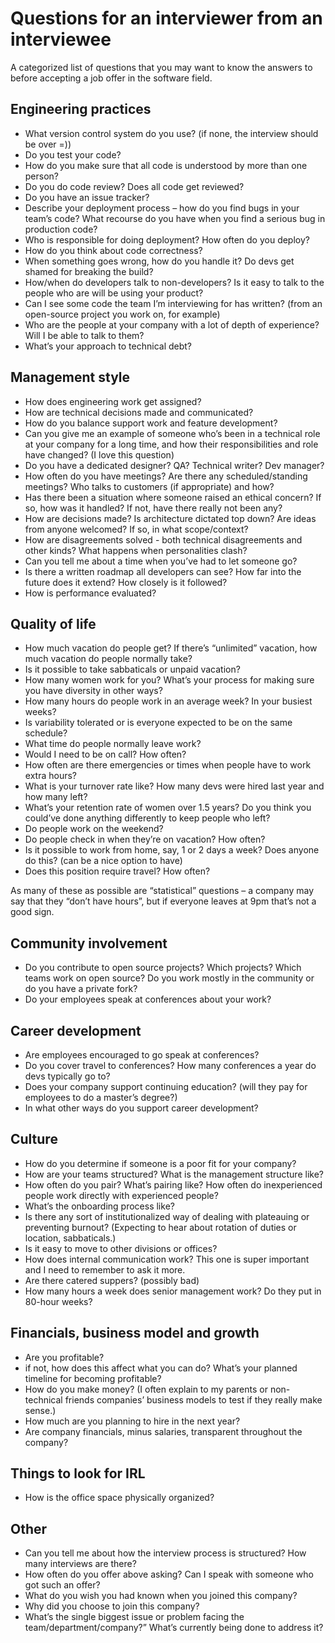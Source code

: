 # Questions for an interviewer from an interviewee
A categorized list of questions that you may want to know the answers to before accepting a job offer in the software field.

## Engineering practices
* What version control system do you use? (if none, the interview should be over =))
* Do you test your code?
* How do you make sure that all code is understood by more than one person?
* Do you do code review? Does all code get reviewed?
* Do you have an issue tracker?
* Describe your deployment process – how do you find bugs in your team’s code? What recourse do you have when you find a serious bug in production code?
* Who is responsible for doing deployment? How often do you deploy?
* How do you think about code correctness?
* When something goes wrong, how do you handle it? Do devs get shamed for breaking the build?
* How/when do developers talk to non-developers? Is it easy to talk to the people who are will be using your product?
* Can I see some code the team I’m interviewing for has written? (from an open-source project you work on, for example)
* Who are the people at your company with a lot of depth of experience? Will I be able to talk to them?
* What’s your approach to technical debt?

## Management style
* How does engineering work get assigned?
* How are technical decisions made and communicated?
* How do you balance support work and feature development?
* Can you give me an example of someone who’s been in a technical role at your company for a long time, and how their responsibilities and role have changed? (I love this question)
* Do you have a dedicated designer? QA? Technical writer? Dev manager?
* How often do you have meetings? Are there any scheduled/standing meetings? Who talks to customers (if appropriate) and how?
* Has there been a situation where someone raised an ethical concern? If so, how was it handled? If not, have there really not been any?
* How are decisions made? Is architecture dictated top down? Are ideas from anyone welcomed? If so, in what scope/context?
* How are disagreements solved - both technical disagreements and other kinds? What happens when personalities clash?
* Can you tell me about a time when you’ve had to let someone go?
* Is there a written roadmap all developers can see? How far into the future does it extend? How closely is it followed?
* How is performance evaluated?

## Quality of life
* How much vacation do people get? If there’s “unlimited” vacation, how much vacation do people normally take?
* Is it possible to take sabbaticals or unpaid vacation?
* How many women work for you? What’s your process for making sure you have diversity in other ways?
* How many hours do people work in an average week? In your busiest weeks?
* Is variability tolerated or is everyone expected to be on the same schedule?
* What time do people normally leave work?
* Would I need to be on call? How often?
* How often are there emergencies or times when people have to work extra hours?
* What is your turnover rate like? How many devs were hired last year and how many left?
* What’s your retention rate of women over 1.5 years? Do you think you could’ve done anything differently to keep people who left?
* Do people work on the weekend?
* Do people check in when they’re on vacation? How often?
* Is it possible to work from home, say, 1 or 2 days a week? Does anyone do this? (can be a nice option to have)
* Does this position require travel? How often?

As many of these as possible are “statistical” questions – a company may say that they “don’t have hours”, but if everyone leaves at 9pm that’s not a good sign.

## Community involvement
* Do you contribute to open source projects? Which projects? Which teams work on open source? Do you work mostly in the community or do you have a private fork?
* Do your employees speak at conferences about your work?

## Career development
* Are employees encouraged to go speak at conferences?
* Do you cover travel to conferences? How many conferences a year do devs typically go to?
* Does your company support continuing education? (will they pay for employees to do a master’s degree?)
* In what other ways do you support career development?

## Culture
* How do you determine if someone is a poor fit for your company?
* How are your teams structured? What is the management structure like?
* How often do you pair? What’s pairing like? How often do inexperienced people work directly with experienced people?
* What’s the onboarding process like?
* Is there any sort of institutionalized way of dealing with plateauing or preventing burnout? (Expecting to hear about rotation of duties or location, sabbaticals.)
* Is it easy to move to other divisions or offices?
* How does internal communication work? This one is super important and I need to remember to ask it more.
* Are there catered suppers? (possibly bad)
* How many hours a week does senior management work? Do they put in 80-hour weeks?

## Financials, business model and growth
* Are you profitable?
* if not, how does this affect what you can do? What’s your planned timeline for becoming profitable?
* How do you make money? (I often explain to my parents or non-technical friends companies’ business models to test if they really make sense.)
* How much are you planning to hire in the next year?
* Are company financials, minus salaries, transparent throughout the company?

## Things to look for IRL
* How is the office space physically organized?

## Other
* Can you tell me about how the interview process is structured? How many interviews are there?
* How often do you offer above asking? Can I speak with someone who got such an offer?
* What do you wish you had known when you joined this company?
* Why did you choose to join this company?
* What’s the single biggest issue or problem facing the team/department/company?” What’s currently being done to address it?

